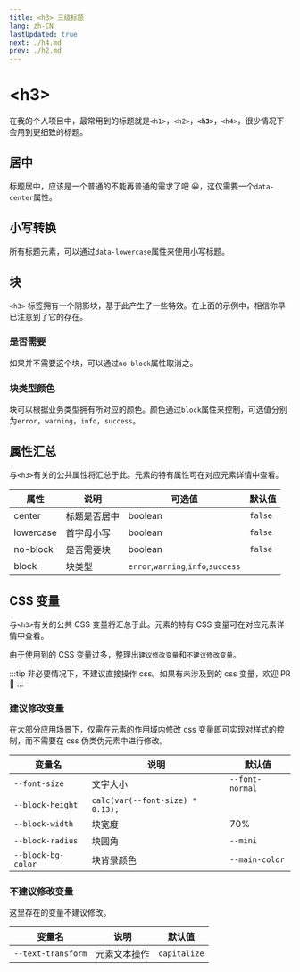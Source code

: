 ```yaml
---
title: <h3> 三级标题
lang: zh-CN
lastUpdated: true
next: ./h4.md
prev: ./h2.md
---
```


# \<h3>

在我的个人项目中，最常用到的标题就是`<h1>`，`<h2>`，**`<h3>`**，`<h4>`，很少情况下会用到更细致的标题。

## 居中

标题居中，应该是一个普通的不能再普通的需求了吧 😀，这仅需要一个`data-center`属性。

<demo src="../../../.vuepress/components/title/h3Center.vue" title="一个居中的标题" />

## 小写转换

所有标题元素，可以通过`data-lowercase`属性来使用小写标题。

<demo src="../../../.vuepress/components/title/h3Lowercase.vue" title='使用 js 来实现对字符的控制确实繁琐。' />

## 块

`<h3>` 标签拥有一个阴影块，基于此产生了一些特效。在上面的示例中，相信你早已注意到了它的存在。

### 是否需要

如果并不需要这个块，可以通过`no-block`属性取消之。

<demo src="../../../.vuepress/components/title/h3Block.vue" title="这样看起来正式多了。" />

### 块类型颜色

块可以根据业务类型拥有所对应的颜色。颜色通过`block`属性来控制，可选值分别为`error`，`warning`，`info`，`success`。

<demo src="../../../.vuepress/components/title/h3BlockType.vue" />

## 属性汇总

与`<h3>`有关的公共属性将汇总于此。元素的特有属性可在对应元素详情中查看。

| 属性      | 说明         | 可选值                             | 默认值  |
| --------- | ------------ | ---------------------------------- | ------- |
| center    | 标题是否居中 | boolean                            | `false` |
| lowercase | 首字母小写   | boolean                            | `false` |
| no-block  | 是否需要块   | boolean                            | `false` |
| block     | 块类型       | `error`,`warning`,`info`,`success` |         |

## CSS 变量

与`<h3>`有关的公共 CSS 变量将汇总于此。元素的特有 CSS 变量可在对应元素详情中查看。

由于使用到的 CSS 变量过多，整理出`建议修改变量`和`不建议修改变量`。

:::tip
非必要情况下，不建议直接操作 css。如果有未涉及到的 css 变量，欢迎 PR 👏
:::

### 建议修改变量

在大部分应用场景下，仅需在元素的作用域内修改 css 变量即可实现对样式的控制，而不需要在 css 伪类伪元素中进行修改。

| 变量名             | 说明                             | 默认值          |
| ------------------ | -------------------------------- | --------------- |
| `--font-size`      | 文字大小                         | `--font-normal` |
| `--block-height`   | `calc(var(--font-size) * 0.13);` |                 |
| `--block-width`    | 块宽度                           | 70%             |
| `--block-radius`   | 块圆角                           | `--mini`        |
| `--block-bg-color` | 块背景颜色                       | `--main-color`  |

### 不建议修改变量

这里存在的变量不建议修改。

| 变量名             | 说明         | 默认值       |
| ------------------ | ------------ | ------------ |
| `--text-transform` | 元素文本操作 | `capitalize` |
